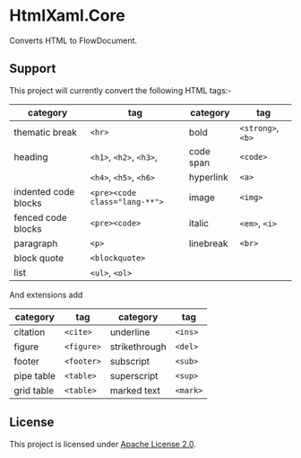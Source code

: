 # HtmlXaml.Core

Converts HTML to FlowDocument.


## Support

This project will currently convert the following HTML tags:-

| category             | tag                           | category  | tag               |
|----------------------|-------------------------------|-----------|-------------------|
| thematic break       | `<hr>`                        | bold      | `<strong>`, `<b>` |
| heading              | `<h1>`, `<h2>`, `<h3>`,       | code span | `<code>`          |
|                      | `<h4>`, `<h5>`, `<h6>`        | hyperlink | `<a>`             |
| indented code blocks | `<pre><code class="lang-**">` | image     | `<img>`           |
| fenced code blocks   | `<pre><code>`                 | italic    | `<em>`, `<i>`     |
| paragraph            | `<p>`                         | linebreak | `<br>`            |
| block quote          | `<blockquote>`                |
| list                 | `<ul>`, `<ol>`                |


And extensions add

| category        | tag                                | category      | tag      |
|-----------------|------------------------------------|---------------|----------|
| citation        | `<cite>`                           | underline     | `<ins>`  |
| figure          | `<figure>`                         | strikethrough | `<del>`  |
| footer          | `<footer>`                         | subscript     | `<sub>`  |
| pipe table      | `<table>`                          | superscript   | `<sup>`  |
| grid table      | `<table>`                          | marked text   | `<mark>` |

## License

This project is licensed under [Apache License 2.0](http://www.apache.org/licenses/LICENSE-2.0).
